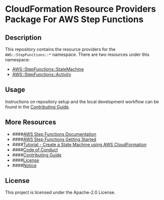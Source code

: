 # CloudFormation Resource Providers Package For AWS Step Functions

## Description
This repository contains the resource providers for the `AWS::StepFunctions::*` namespace. There are two resources under this namespace:
  - [AWS::StepFunctions::StateMachine](https://docs.aws.amazon.com/AWSCloudFormation/latest/UserGuide/aws-resource-stepfunctions-statemachine.html)
  - [AWS::StepFunctions::Activity](https://docs.aws.amazon.com/AWSCloudFormation/latest/UserGuide/aws-resource-stepfunctions-activity.html)

## Usage

Instructions on repository setup and the local development workflow can be found in the [Contributing Guide](./CONTRIBUTING.md).

## More Resources

- ####[AWS Step Functions Documentation](https://aws.amazon.com/step-functions/?step-functions.sort-by=item.additionalFields.postDateTime&step-functions.sort-order=desc)
- ####[AWS Step Functions Getting Started](https://aws.amazon.com/step-functions/getting-started/)
- ####[Tutorial - Create a State Machine using AWS CloudFormation](https://docs.aws.amazon.com/step-functions/latest/dg/tutorial-lambda-state-machine-cloudformation.html)
- ####[Code of Conduct](./CODE_OF_CONDUCT.md)
- ####[Contributing Guide](./CONTRIBUTING.md)
- ####[License](./LICENSE)
- ####[Notice](./NOTICE)

## License

This project is licensed under the Apache-2.0 License.
